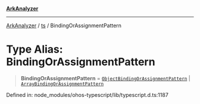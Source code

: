 [**ArkAnalyzer**](../../../../README.md)

***

[ArkAnalyzer](../../../../globals.md) / [ts](../README.md) / BindingOrAssignmentPattern

# Type Alias: BindingOrAssignmentPattern

> **BindingOrAssignmentPattern** = [`ObjectBindingOrAssignmentPattern`](ObjectBindingOrAssignmentPattern.md) \| [`ArrayBindingOrAssignmentPattern`](ArrayBindingOrAssignmentPattern.md)

Defined in: node\_modules/ohos-typescript/lib/typescript.d.ts:1187

